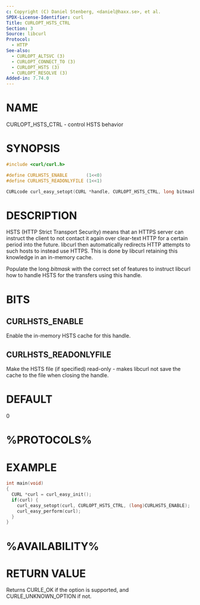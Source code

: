 ```yaml
---
c: Copyright (C) Daniel Stenberg, <daniel@haxx.se>, et al.
SPDX-License-Identifier: curl
Title: CURLOPT_HSTS_CTRL
Section: 3
Source: libcurl
Protocol:
  - HTTP
See-also:
  - CURLOPT_ALTSVC (3)
  - CURLOPT_CONNECT_TO (3)
  - CURLOPT_HSTS (3)
  - CURLOPT_RESOLVE (3)
Added-in: 7.74.0
---
```


# NAME

CURLOPT_HSTS_CTRL - control HSTS behavior

# SYNOPSIS

~~~c
#include <curl/curl.h>

#define CURLHSTS_ENABLE       (1<<0)
#define CURLHSTS_READONLYFILE (1<<1)

CURLcode curl_easy_setopt(CURL *handle, CURLOPT_HSTS_CTRL, long bitmask);
~~~

# DESCRIPTION

HSTS (HTTP Strict Transport Security) means that an HTTPS server can instruct
the client to not contact it again over clear-text HTTP for a certain period
into the future. libcurl then automatically redirects HTTP attempts to such
hosts to instead use HTTPS. This is done by libcurl retaining this knowledge
in an in-memory cache.

Populate the long *bitmask* with the correct set of features to instruct
libcurl how to handle HSTS for the transfers using this handle.

# BITS

## CURLHSTS_ENABLE

Enable the in-memory HSTS cache for this handle.

## CURLHSTS_READONLYFILE

Make the HSTS file (if specified) read-only - makes libcurl not save the cache
to the file when closing the handle.

# DEFAULT

0

# %PROTOCOLS%

# EXAMPLE

~~~c
int main(void)
{
  CURL *curl = curl_easy_init();
  if(curl) {
    curl_easy_setopt(curl, CURLOPT_HSTS_CTRL, (long)CURLHSTS_ENABLE);
    curl_easy_perform(curl);
  }
}
~~~

# %AVAILABILITY%

# RETURN VALUE

Returns CURLE_OK if the option is supported, and CURLE_UNKNOWN_OPTION if not.

